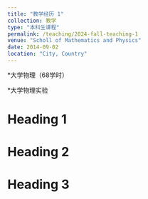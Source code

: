 ```yaml
---
title: "教学经历 1"
collection: 教学
type: "本科生课程"
permalink: /teaching/2024-fall-teaching-1
venue: "Scholl of Mathematics and Physics"
date: 2014-09-02
location: "City, Country"
---
```


*大学物理（68学时）

*大学物理实验

Heading 1
======

Heading 2
======

Heading 3
======
